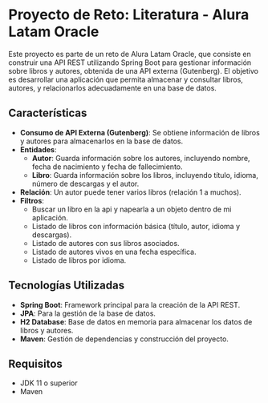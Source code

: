 # Proyecto de Reto: Literatura - Alura Latam Oracle

Este proyecto es parte de un reto de Alura Latam Oracle, que consiste en construir una API REST utilizando Spring Boot para gestionar información sobre libros y autores, obtenida de una API externa (Gutenberg). El objetivo es desarrollar una aplicación que permita almacenar y consultar libros, autores, y relacionarlos adecuadamente en una base de datos.

## Características

- **Consumo de API Externa (Gutenberg)**: Se obtiene información de libros y autores para almacenarlos en la base de datos.
- **Entidades**:
  - **Autor**: Guarda información sobre los autores, incluyendo nombre, fecha de nacimiento y fecha de fallecimiento.
  - **Libro**: Guarda información sobre los libros, incluyendo título, idioma, número de descargas y el autor.
- **Relación**: Un autor puede tener varios libros (relación 1 a muchos).
- **Filtros**:
  - Buscar un libro en la api y napearla a un objeto dentro de mi aplicación.
  - Listado de libros con información básica (título, autor, idioma y descargas).
  - Listado de autores con sus libros asociados.
  - Listado de autores vivos en una fecha específica.
  - Listado de libros por idioma.

## Tecnologías Utilizadas

- **Spring Boot**: Framework principal para la creación de la API REST.
- **JPA**: Para la gestión de la base de datos.
- **H2 Database**: Base de datos en memoria para almacenar los datos de libros y autores.
- **Maven**: Gestión de dependencias y construcción del proyecto.

## Requisitos

- JDK 11 o superior
- Maven

